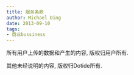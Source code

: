 ```yaml
---
title: 服务条款
author: Michael Ding
date: 2013-09-10
tags:
- 商业bussiness
---
```


所有用户上传的数据和产生的内容, 版权归用户所有.

其他未经说明的内容, 版权归Dotide所有.
